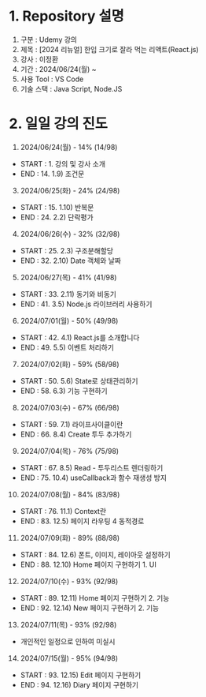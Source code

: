 # 1. Repository 설명

1. 구분 : Udemy 강의
2. 제목 : [2024 리뉴얼] 한입 크기로 잘라 먹는 리액트(React.js)
3. 강사 : 이정환
4. 기간 : 2024/06/24(월) ~
5. 사용 Tool : VS Code
6. 기술 스택 : Java Script, Node.JS

# 2. 일일 강의 진도

1. 2024/06/24(월) - 14% (14/98)
- START : 1. 강의 및 강사 소개
- END : 14. 1.9) 조건문

3. 2024/06/25(화) - 24% (24/98)
- START : 15. 1.10) 반복문
- END : 24. 2.2) 단락평가

4. 2024/06/26(수) - 32% (32/98)
- START : 25. 2.3) 구조분해할당
- END : 32. 2.10) Date 객체와 날짜

5. 2024/06/27(목) - 41% (41/98)
- START : 33. 2.11) 동기와 비동기
- END : 41. 3.5) Node.js 라이브러리 사용하기

6. 2024/07/01(월) - 50% (49/98)
- START : 42. 4.1) React.js를 소개합니다
- END : 49. 5.5) 이벤트 처리하기

7. 2024/07/02(화) - 59% (58/98)
- START : 50. 5.6) State로 상태관리하기
- END : 58. 6.3) 기능 구현하기

8. 2024/07/03(수) - 67% (66/98)
- START : 59. 7.1) 라이프사이클이란
- END : 66. 8.4) Create 투두 추가하기

9. 2024/07/04(목) - 76% (75/98)
- START : 67. 8.5) Read - 투두리스트 렌더링하기
- END : 75. 10.4) useCallback과 함수 재생성 방지

10. 2024/07/08(월) - 84% (83/98)
- START : 76. 11.1) Context란
- END : 83. 12.5) 페이지 라우팅 4 동적경로

11. 2024/07/09(화) - 89% (88/98)
- START : 84. 12.6) 폰트, 이미지, 레이아웃 설정하기
- END : 88. 12.10) Home 페이지 구현하기 1. UI

12. 2024/07/10(수) - 93% (92/98)
- START : 89. 12.11) Home 페이지 구현하기 2. 기능
- END : 92. 12.14) New 페이지 구현하기 2. 기능

13. 2024/07/11(목) - 93% (92/98)
- 개인적인 일정으로 인하여 미실시

14. 2024/07/15(월) - 95% (94/98)
- START : 93. 12.15) Edit 페이지 구현하기
- END : 94. 12.16) Diary 페이지 구현하기
